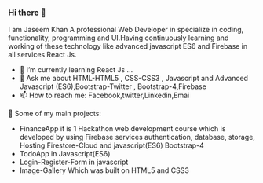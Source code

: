 ### Hi there 👋
I am Jaseem Khan A professional Web Developer in specialize in coding, functionality, programming and UI.Having
continuously learning and working of these technology like advanced javascript ES6 and
Firebase in all services React Js.

- 🌱 I’m currently learning React Js ...
- 💬 Ask me about HTML-HTML5 , CSS-CSS3 , Javascript and Advanced Javascript (ES6),Bootstrap-Twitter , Bootstrap-4,Firebase
- 📫 How to reach me: Facebook,twitter,Linkedin,Emai

🚀 Some of my main projects:
- FinanceApp it is 1 Hackathon web development course which is developed by using
Firebase services authentication, database, storage, Hosting Firestore-Cloud and
javascript(ES6) Bootstrap-4
- TodoApp in Javascript(ES6)
- Login-Register-Form in javascript
- Image-Gallery Which was built on HTML5 and CSS3
